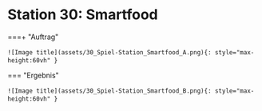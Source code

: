
# Station 30: Smartfood


===+ "Auftrag"

    ![Image title](assets/30_Spiel-Station_Smartfood_A.png){: style="max-height:60vh" }


=== "Ergebnis"

    ![Image title](assets/30_Spiel-Station_Smartfood_B.png){: style="max-height:60vh" }
